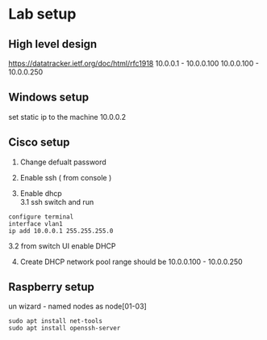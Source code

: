 # Lab setup

## High level design 
https://datatracker.ietf.org/doc/html/rfc1918
10.0.0.1 - 10.0.0.100
10.0.0.100 - 10.0.0.250

## Windows setup
set static ip to the machine
10.0.0.2

## Cisco setup
1. Change defualt password

2. Enable ssh  ( from console ) 
3. Enable dhcp  
3.1 ssh switch and run   
```
configure terminal
interface vlan1
ip add 10.0.0.1 255.255.255.0
```
3.2 from switch UI enable DHCP  

4. Create DHCP network pool 
range should be 10.0.0.100 - 10.0.0.250 

## Raspberry setup

un wizard  - named nodes as node[01-03]

```
sudo apt install net-tools
sudo apt install openssh-server
```
